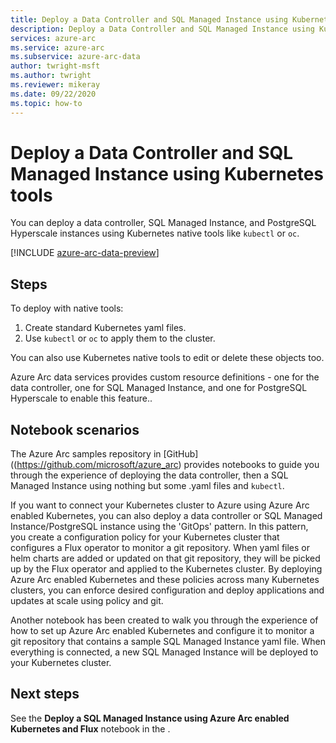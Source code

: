 ```yaml
---
title: Deploy a Data Controller and SQL Managed Instance using Kubernetes tools
description: Deploy a Data Controller and SQL Managed Instance using Kubernetes tools
services: azure-arc
ms.service: azure-arc
ms.subservice: azure-arc-data
author: twright-msft
ms.author: twright
ms.reviewer: mikeray
ms.date: 09/22/2020
ms.topic: how-to
---
```


# Deploy a Data Controller and SQL Managed Instance using Kubernetes tools

You can deploy a data controller, SQL Managed Instance, and PostgreSQL Hyperscale instances using Kubernetes native tools like `kubectl` or `oc`. 

[!INCLUDE [azure-arc-data-preview](../../../includes/azure-arc-data-preview.md)]

## Steps

To deploy with native tools:

1. Create standard Kubernetes yaml files.
2. Use `kubectl` or `oc` to apply them to the cluster. 

You can also use Kubernetes native tools to edit or delete these objects too.

Azure Arc data services provides custom resource definitions - one for the data controller, one for SQL Managed Instance, and one for PostgreSQL Hyperscale to enable this feature..

## Notebook scenarios

The Azure Arc samples repository in [GitHub]((https://github.com/microsoft/azure_arc) provides notebooks to guide you through the experience of deploying the data controller, then a SQL Managed Instance using nothing but some .yaml files and `kubectl`.

If you want to connect your Kubernetes cluster to Azure using Azure Arc enabled Kubernetes, you can also deploy a data controller or SQL Managed Instance/PostgreSQL instance using the 'GitOps' pattern.  In this pattern, you create a configuration policy for your Kubernetes cluster that configures a Flux operator to monitor a git repository. When yaml files or helm charts are added or updated on that git repository, they will be picked up by the Flux operator and applied to the Kubernetes cluster.  By deploying Azure Arc enabled Kubernetes and these policies across many Kubernetes clusters, you can enforce desired configuration and deploy applications and updates at scale using policy and git.

Another notebook has been created to walk you through the experience of how to set up Azure Arc enabled Kubernetes and configure it to monitor a git repository that contains a sample SQL Managed Instance yaml file. When everything is connected, a new SQL Managed Instance will be deployed to your Kubernetes cluster.

## Next steps

See the **Deploy a SQL Managed Instance using Azure Arc enabled Kubernetes and Flux** notebook in the .